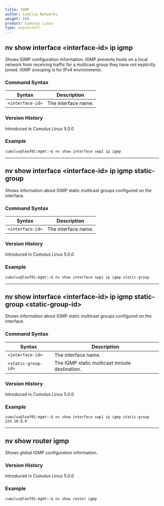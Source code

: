 ```yaml
---
title: IGMP
author: Cumulus Networks
weight: 180
product: Cumulus Linux
type: nojsscroll
---
```

## nv show interface \<interface-id\> ip igmp

Shows IGMP configuration information. IGMP prevents hosts on a local network from receiving traffic for a multicast group they have not explicitly joined. IGMP snooping is for IPv4 environments.

### Command Syntax

| Syntax |  Description   |
| --------- | -------------- |
| `<interface-id>`  | The interface name. |

### Version History

Introduced in Cumulus Linux 5.0.0

### Example

```
cumulus@leaf01:mgmt:~$ nv show interface swp1 ip igmp
```

- - -

## nv show interface \<interface-id\> ip igmp static-group

Shows information about IGMP static multicast groups configured on the interface.

### Command Syntax

| Syntax |  Description   |
| --------- | -------------- |
| `<interface-id>`    | The interface name. |

### Version History

Introduced in Cumulus Linux 5.0.0

### Example

```
cumulus@leaf01:mgmt:~$ nv show interface swp1 ip igmp static-group
```

- - -

## nv show interface \<interface-id\> ip igmp static-group \<static-group-id\>

Shows information about IGMP static multicast groups configured on the interface.

### Command Syntax

| Syntax |  Description   |
| --------- | -------------- |
| `<interface-id>`    | The interface name. |
| `<static-group-id>` | The IGMP static multicast mroute destination. |

### Version History

Introduced in Cumulus Linux 5.0.0

### Example

```
cumulus@leaf01:mgmt:~$ nv show interface swp1 ip igmp static-group 224.10.0.0
```

- - -

## nv show router igmp

Shows global IGMP configuration information.

### Version History

Introduced in Cumulus Linux 5.0.0

### Example

```
cumulus@leaf01:mgmt:~$ nv show router igmp
```
